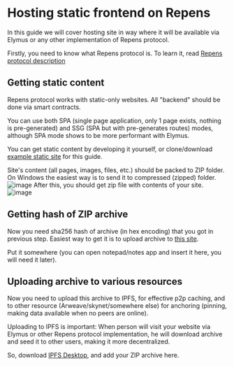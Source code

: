 # Hosting static frontend on Repens
In this guide we will cover hosting site in way where it will be available via Elymus or any other implementation of Repens protocol.

Firstly, you need to know what Repens protocol is. To learn it, read [Repens protocol description](REPENS_PROTOCOL_SPEC.md)

## Getting static content

Repens protocol works with static-only websites. All "backend" should be done via smart contracts.

You can use both SPA (single page application, only 1 page exists, nothing is pre-generated) and SSG (SPA but with pre-generates routes) modes, although SPA mode shows to be more performant with Elymus.

You can get static content by developing it yourself, or clone/download [example static site](https://github.com/angrymouse/extremely-simple-site) for this guide.

Site's content (all pages, images, files, etc.) should be packed to ZIP folder. On Windows the easiest way is to send it to compressed (zipped) folder.
![image](https://user-images.githubusercontent.com/40735471/188281812-178b5b30-a2d9-4b46-b52a-f7dcead7d7c9.png)
After this, you should get zip file with contents of your site.
![image](https://user-images.githubusercontent.com/40735471/188281860-0e80e3a9-6081-4a45-be39-adbf94ff0755.png)
## Getting hash of ZIP archive
Now you need sha256 hash of archive (in hex encoding) that you got in previous step. Easiest way to get it is to upload archive to [this site](https://emn178.github.io/online-tools/sha256_checksum.html).

Put it somewhere (you can open notepad/notes app and insert it here, you will need it later).
## Uploading archive to various resources
Now you need to upload this archive to IPFS, for effective p2p caching, and to other resource (Arweave/skynet/somewhere else) for anchoring (pinning, making data available when no peers are online).

Uploading to IPFS is important: When person will visit your website via Elymus or other Repens protocol implementation, he will download archive and seed it to other users, making it more decentralized.

So, download [IPFS Desktop](https://github.com/ipfs/ipfs-desktop/releases), and add your ZIP archive here.
